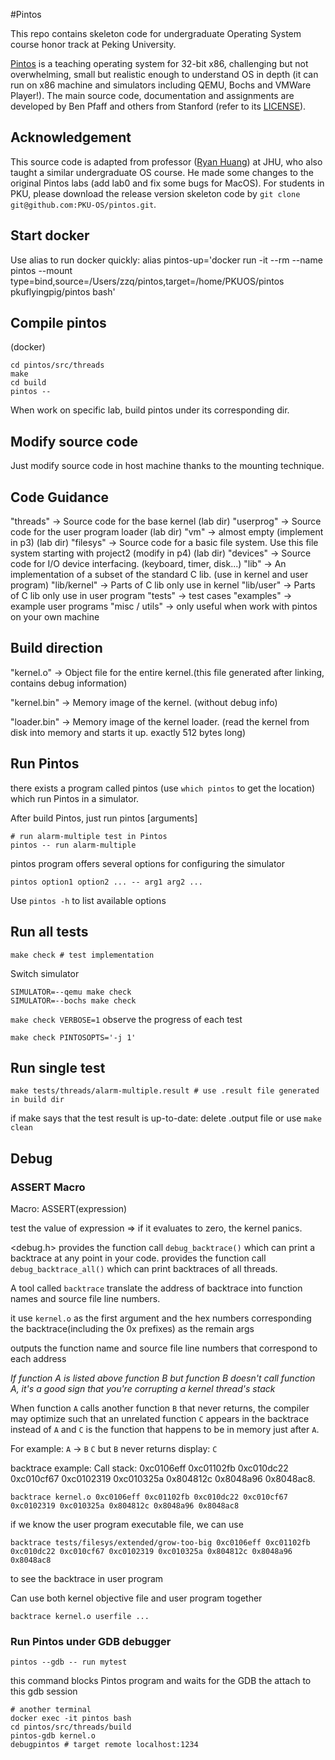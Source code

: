 #Pintos

This repo contains skeleton code for undergraduate Operating System course honor track at Peking University.

[Pintos](http://pintos-os.org) is a teaching operating system for 32-bit x86, challenging but not overwhelming, small
but realistic enough to understand OS in depth (it can run on x86 machine and simulators
including QEMU, Bochs and VMWare Player!). The main source code, documentation and assignments
are developed by Ben Pfaff and others from Stanford (refer to its [LICENSE](./LICENSE)).

## Acknowledgement

This source code is adapted from professor ([Ryan Huang](huang@cs.jhu.edu)) at JHU, who also taught a similar undergraduate OS course. He made some changes to the original
Pintos labs (add lab0 and fix some bugs for MacOS). For students in PKU, please
download the release version skeleton code by `git clone git@github.com:PKU-OS/pintos.git`.

## Start docker

Use alias to run docker quickly:
alias pintos-up='docker run -it --rm --name pintos --mount type=bind,source=/Users/zzq/pintos,target=/home/PKUOS/pintos pkuflyingpig/pintos bash'

## Compile pintos

(docker)

```shell
cd pintos/src/threads
make
cd build
pintos --
```

When work on specific lab, build pintos under its corresponding dir.

## Modify source code

Just modify source code in host machine thanks to the mounting technique.

## Code Guidance

"threads" -> Source code for the base kernel (lab dir)
"userprog" -> Source code for the user program loader (lab dir)
"vm" -> almost empty (implement in p3) (lab dir)
"filesys" -> Source code for a basic file system. Use this file system starting with project2 (modify in p4) (lab dir)
"devices" -> Source code for I/O device interfacing. (keyboard, timer, disk...)
"lib" -> An implementation of a subset of the standard C lib. (use in kernel and user program)
"lib/kernel" -> Parts of C lib only use in kernel
"lib/user" -> Parts of C lib only use in user program
"tests" -> test cases
"examples" -> example user programs
"misc / utils" -> only useful when work with pintos on your own machine

## Build direction

"kernel.o" -> Object file for the entire kernel.(this file generated after linking, contains debug information)

"kernel.bin" -> Memory image of the kernel. (without debug info)

"loader.bin" -> Memory image of the kernel loader. (read the kernel from disk into memory and starts it up. exactly 512 bytes long)

## Run Pintos

there exists a program called pintos (use `which pintos` to get the location) which run Pintos in a simulator.

After build Pintos, just run pintos [arguments]

```shell
# run alarm-multiple test in Pintos
pintos -- run alarm-multiple
```

pintos program offers several options for configuring the simulator

```shell
pintos option1 option2 ... -- arg1 arg2 ...
```

Use `pintos -h` to list available options

## Run all tests

```shell
make check # test implementation
```

Switch simulator

```shell
SIMULATOR=--qemu make check
SIMULATOR=--bochs make check
```

`make check VERBOSE=1` observe the progress of each test

`make check PINTOSOPTS='-j 1'`

## Run single test

```shell
make tests/threads/alarm-multiple.result # use .result file generated in build dir
```

if make says that the test result is up-to-date:
    delete .output file or use `make clean`

## Debug

### ASSERT Macro

Macro: ASSERT(expression)

test the value of expression => if it evaluates to zero, the kernel panics.

<debug.h> 
    provides the function call `debug_backtrace()` which can print a backtrace at any point in your code.
    provides the function call `debug_backtrace_all()` which can print backtraces of all threads.

A tool called `backtrace` translate the address of backtrace into function names and source file line numbers.

it use `kernel.o` as the first argument and the hex numbers corresponding the backtrace(including the 0x prefixes) as the remain args

outputs the function name and source file line numbers that correspond to each address

*If function A is listed above function B but function B doesn't call function A, it's a good sign that you're corrupting a kernel
thread's stack*

When function `A` calls another function `B` that never returns, the compiler may optimize such that an unrelated function `C` appears
in the backtrace instead of `A` and `C` is the function that happens to be in memory just after `A`.

For example:
    `A` -> `B` `C` but `B` never returns
    display: `C`

backtrace example:
    Call stack: 0xc0106eff 0xc01102fb 0xc010dc22 0xc010cf67 0xc0102319 0xc010325a 0x804812c 0x8048a96 0x8048ac8.

```shell
backtrace kernel.o 0xc0106eff 0xc01102fb 0xc010dc22 0xc010cf67 0xc0102319 0xc010325a 0x804812c 0x8048a96 0x8048ac8
```

if we know the user program executable file, we can use

```shell
backtrace tests/filesys/extended/grow-too-big 0xc0106eff 0xc01102fb 0xc010dc22 0xc010cf67 0xc0102319 0xc010325a 0x804812c 0x8048a96 0x8048ac8
```

to see the backtrace in user program

Can use both kernel objective file and user program together

```shell
backtrace kernel.o userfile ...
```

### Run Pintos under GDB debugger

```shell
pintos --gdb -- run mytest
```

this command blocks Pintos program and waits for the GDB the attach to this gdb session

```shell
# another terminal
docker exec -it pintos bash
cd pintos/src/threads/build
pintos-gdb kernel.o
debugpintos # target remote localhost:1234
```




